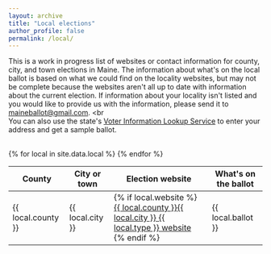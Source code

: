 ```yaml
---
layout: archive
title: "Local elections"
author_profile: false
permalink: /local/
---
```


This is a work in progress list of websites or contact information for county, city, and town elections in Maine. The information about what's on the local ballot is based on what we could find on the locality websites, but may not be complete because the websites aren't all up to date with information about the current election. If information about your locality isn't listed and you would like to provide us with the information, please send it to [maineballot@gmail.com](mailto:maineballot@gmail.com).
<br<br>
You can also use the state's [Voter Information Lookup Service](https://www1.maine.gov/portal/government/edemocracy/voter_lookup.php) to enter your address and get a sample ballot.
<br><br>

<table>
    <thead>
        <tr>
        <th>County</th>
        <th>City or town</th>
        <th>Election website</th>
        <th>What's on the ballot</th>
        </tr>
    </thead>
    <tbody>  
    {% for local in site.data.local %}
      <tr>
        <td>{{ local.county }}</td>
        <td>{{ local.city }}</td>
        <td>
          {% if local.website %}
              <a href="{{ local.website }}">
                  {{ local.county }}{{ local.city }} {{ local.type }} website
              </a>
          {% endif %}
        </td>
        <td>{{ local.ballot }}</td>
      </tr>
    {% endfor %}
    </tbody>
</table>
